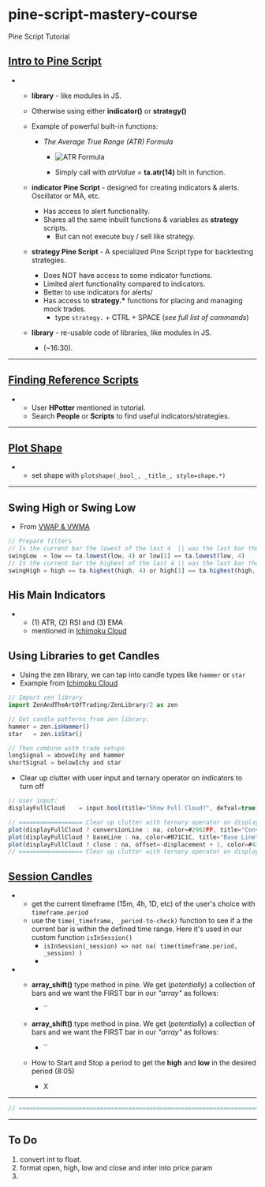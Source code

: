 # pine-script-mastery-course

Pine Script Tutorial

## [Intro to Pine Script](https://courses.theartoftrading.com/courses/take/pine-script-mastery/lessons/29525739-intro-to-pine-script)

- - **library** - like modules in JS.
  - Otherwise using either **indicator()** or **strategy()**
  - Example of powerful built-in functions:

    - _The Average True Range (ATR) Formula_

      - ![ATR Formula](https://i.imgur.com/cHR4tZ6.png)

      - Simply call with _atrValue_ = **ta.atr(14)** bilt in function.

  - **indicator Pine Script** - designed for creating indicators & alerts. Oscillator or MA, etc.

    - Has access to alert functionality.
    - Shares all the same inbuilt functions & variables as **strategy** scripts.
      - But can not execute buy / sell like strategy.

  - **strategy Pine Script** - A specialized Pine Script type for backtesting strategies.

    - Does NOT have access to some indicator functions.
    - Limited alert functionality compared to indicators.
    - Better to use indicators for alerts/
    - Has access to **strategy.\*** functions for placing and managing mock trades.
      - type `strategy.` + CTRL + SPACE (_see full list of commands_)

  - **library** - re-usable code of libraries, like modules in JS.
    - (~16:30).

---

## [Finding Reference Scripts](https://courses.theartoftrading.com/courses/take/pine-script-mastery/lessons/29550971-finding-reference-scripts)

- - User **HPotter** mentioned in tutorial.
  - Search **People** or **Scripts** to find useful indicators/strategies.

---

## [Plot Shape](https://courses.theartoftrading.com/courses/take/pine-script-mastery/lessons/29554564-plot-shape)

- - set shape with `plotshape(_bool_, _title_, style=shape.*)`

---

## Swing High or Swing Low

- From [VWAP & VWMA](https://courses.theartoftrading.com/courses/take/pine-script-mastery/lessons/29955382-vwap-vwma)

```js
// Prepare filters
// Is the current bar the lowest of the last 4  || was the last bar the lowest bar of the last four?
swingLow  = low == ta.lowest(low, 4) or low[1] == ta.lowest(low, 4)
// Is the current bar the highest of the last 4 || was the last bar the highest bar of the last four?
swingHigh = high == ta.highest(high, 4) or high[1] == ta.highest(high, 4)
```

## His Main Indicators

- - (1) ATR, (2) RSI and (3) EMA
  - mentioned in [Ichimoku Cloud](https://courses.theartoftrading.com/courses/take/pine-script-mastery/lessons/29955385-ichimoku-cloud)

## Using Libraries to get Candles

- Using the zen library, we can tap into candle types like `hammer` or `star`
- Example from [Ichimoku Cloud](https://courses.theartoftrading.com/courses/take/pine-script-mastery/lessons/29955385-ichimoku-cloud)

```js
// Import zen library
import ZenAndTheArtOfTrading/ZenLibrary/2 as zen

// Get candle patterns from zen library:
hammer = zen.isHammer()
star   = zen.isStar()

// Then combine with trade setups
longSignal = aboveIchy and hammer
shortSignal = belowIchy and star

```

- Clear up clutter with user input and ternary operator on indicators to turn off

```js
// user input:
displayFullCloud    = input.bool(title="Show Full Cloud?", defval=true)

// ================== Clear up clutter with ternary operator on displayFullCloud == false =========================== //
plot(displayFullCloud ? conversionLine : na, color=#2962FF, title="Conversion Line")
plot(displayFullCloud ? baseLine : na, color=#B71C1C, title="Base Line")
plot(displayFullCloud ? close : na, offset=-displacement + 1, color=#43A047, title="Lagging Span")
// ================== Clear up clutter with ternary operator on displayFullCloud == false =========================== //

```

## [Session Candles](https://courses.theartoftrading.com/courses/take/pine-script-mastery/lessons/29483619-session-candles)

- - get the current timeframe (15m, 4h, 1D, etc) of the user's choice with `timeframe.period`
  - use the `time(_timeframe, _period-to-check)` function to see if a the current bar is within the defined time range. Here it's used in our custom function `isInSession()`
    - `isInSession(_session) => not na( time(timeframe.period, _session) )`
    -
- - **array_shift()** type method in pine. We get (_potentially_) a collection of bars and we want the FIRST bar in our _"array"_ as follows:

    - ``

  - **array_shift()** type method in pine. We get (_potentially_) a collection of bars and we want the FIRST bar in our _"array"_ as follows:

    - ``

  - How to Start and Stop a period to get the **high** and **low** in the desired period (8:05)
    - X

---

```js
// ==================================================================================================//
```

---

## To Do

1. convert int to float.
2. format open, high, low and close and inter into price param
3.
